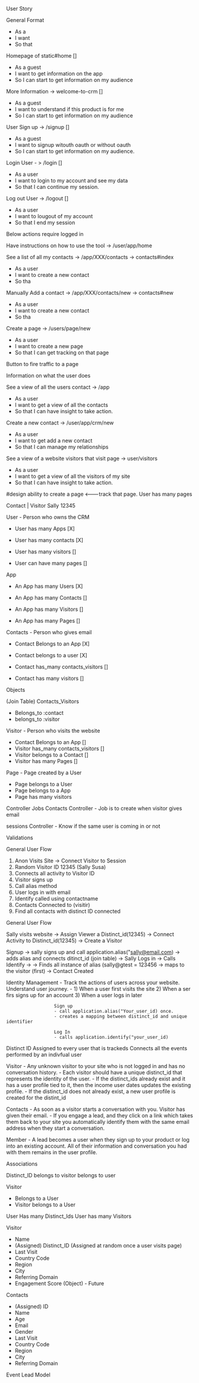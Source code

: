 User Story

General Format
- As a <type of user>
- I want <some goal>
- So that <some reason>

Homepage of static#home []
- As a guest 
- I want to get information on the app
- So I can start to get information on my audience

More Information -> welcome-to-crm []
- As a guest
- I want to understand if this product is for me
- So I can start to get information on my audience

User Sign up  -> /signup []
- As a guest 
- I want to signup witouth oauth or without oauth
- So I can start to get information on my audience.


Login User - > /login []
- As a user 
- I want to login to my account and see my data
- So that I can continue my session.


Log out User  -> /logout  []
- As a user 
- I want to lougout of my account
- So that I end my session 

Below actions require logged in 

Have instructions on how to use the tool   -> /user/app/home

See a list of all my contacts -> /app/XXX/contacts  -> contacts#index
- As a user 
- I want to create a new contact
- So tha

Manually Add a contact -> /app/XXX/contacts/new  -> contacts#new 
- As a user 
- I want to create a new contact
- So tha



Create a page -> /users/page/new  
- As a user 
- I want to create a new page
- So that I can get tracking on that page

Button to fire traffic to a page



Information on what the user does 

See a view of all the users contact    -> /app
- As a user 
- I want to get a view of all the contacts  
- So that I can have insight to take action.

Create a new contact    -> /user/app/crm/new
- As a user 
- I want to get add a new contact 
- So that I can manage my relationships



See a view of a website visitors that visit page -> user/visitors 
- As a user 
- I want to get a view of all the visitors of my site 
- So that I can have insight to take action.






#design ability to create a page <---track that page. User has many pages 




Contact  | Visitor 
   Sally        12345



User - Person who owns the CRM
- User has many Apps [X]
- User has many contacts  [X]

- User has many visitors  []
- User can have many pages  []

App
- An App has many Users [X]
- An App has many Contacts  []

- An App has many Visitors []
- An App has many Pages  []

Contacts - Person who gives email
- Contact Belongs to an App  [X]
- Contact belongs to a user [X]



- Contact has_many contacts_visitors []
- Contact has many visitors []


Objects

(Join Table) Contacts_Visitors
- Belongs_to :contact
- belongs_to :visitor 




Visitor - Person who visits the website
- Contact Belongs to an App  []
- Visitor has_many contacts_visitors  []
- Visitor belongs to a Contact []
- Visitor has many Pages []






Page - Page created by a User
- Page belongs to a User
- Page belongs to a App
- Page has many visitors


Controller Jobs
Contacts Controller - Job is to create when visitor gives email

sessions Controller - Know if the same user is coming in or not 





Validations 







General User Flow
1. Anon Visits Site -> Connect Visitor to Session
2. Random Visitor ID 12345 (Sally Susa)
3. Connects all activity to Visitor ID
4. Visitor signs up
5. Call alias method
6. User logs in with email 
5. Identify called using contactname
6. Contacts Connected to (visitir)
7. Find all contacts with distinct ID connected 


























General User Flow

Sally visits website -> Assign Viewer a Distinct_id(12345) -> Connect Activity to Distinct_id(12345) -> Create a Visitor

Signup
-> sally signs up and call application.alias("sally@email.com) -> adds alias and connects ditinct_id (join table) -> Sally Logs in -> Calls Identify -> -> Finds all instance of alias (sally@gtest = 123456 -> maps to the visitor (first) -> Contact Created



                      

Identity Management - Track the actions of users across your website. Understand user journey.
                    - 1) When a user first visits the site
                      2) When a ser firs signs up for an account 
                      3) When a user logs in later

                      Sign up 
                      - call application.alias("Your_user_id) once. 
                      - creates a mapping between distinct_id and unique identifier 

                      Log In 
                      - calls application.identify("your_user_id)



Distinct ID 
Assigned to every user that is trackeds 
Connects all the events performed by an indivfual user


Visitor - Any unknown visitor to your site who is not logged in and has no conversation history.
        - Each visitor should have a unique distinct_id that represents the identity of the user.
               - If the distinct_ids already exist and it has a user profile tied to it, then the income user dates updates the existing profile. 
               - If the distinct_id does not already exist, a new user profile is created for the distint_id   

Contacts - As soon as a visitor starts a conversation with you. Visitor has given their email. 
     - If you engage a lead, and they click on a link which takes them back to your site you automatically identify them with the same email address when they start a conversation. 

Member - A lead becomes a user when they sign up to your product or log into an existing account. All of their information and conversation you had with them remains in the user profile. 




Associations

Distinct_ID 
belongs to visitor
belongs to user

Visitor 
 - Belongs to a User
 - Visitor belongs to a User

User
     Has many Distinct_Ids
     User has many Visitors

Visitor
- Name
- (Assigned) Distinct_ID (Assigned at random once a user visits page)
- Last Visit 
- Country Code 
- Region
- City
- Referring Domain
- Engagement Score (Object) - Future

Contacts
- (Assigned) ID 
- Name
- Age
- Email
- Gender
- Last Visit 
- Country Code 
- Region
- City
- Referring Domain


Event 
Lead Model






